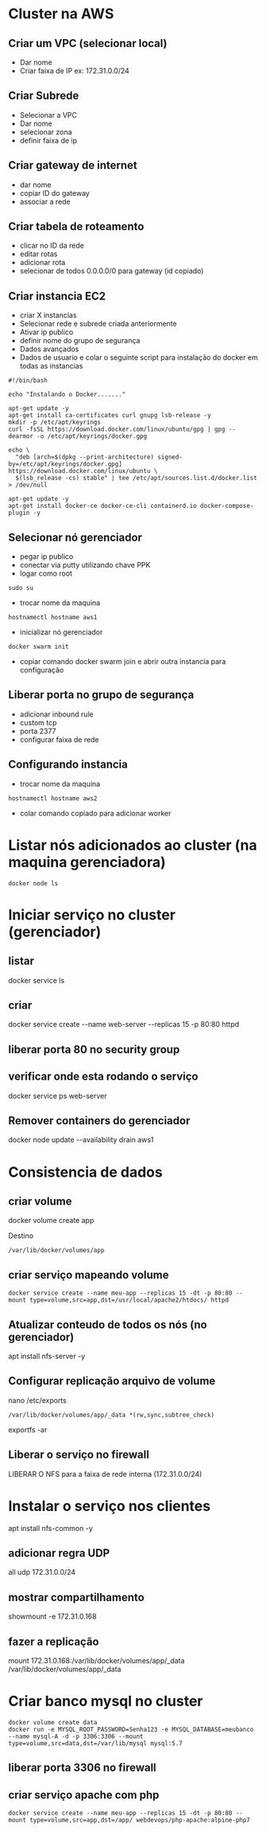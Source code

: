 # Cluster na AWS

## Criar um VPC (selecionar local)
- Dar nome
- Criar faixa de IP ex: 172.31.0.0/24

## Criar Subrede
- Selecionar a VPC
- Dar nome
- selecionar zona
- definir faixa de ip

## Criar gateway de internet
- dar nome
- copiar ID do gateway
- associar a rede

## Criar tabela de roteamento
- clicar no ID da rede
- editar rotas
- adicionar rota
- selecionar de todos  0.0.0.0/0 para gateway (id copiado)

## Criar instancia EC2
- criar X instancias
- Selecionar rede e subrede criada anteriormente
- Ativar ip publico
- definir nome do grupo de segurança
- Dados avançados
- Dados de usuario e colar o seguinte script para instalação do docker em todas as instancias
```
#!/bin/bash

echo "Instalando o Docker......."

apt-get update -y
apt-get install ca-certificates curl gnupg lsb-release -y
mkdir -p /etc/apt/keyrings
curl -fsSL https://download.docker.com/linux/ubuntu/gpg | gpg --dearmor -o /etc/apt/keyrings/docker.gpg

echo \
  "deb [arch=$(dpkg --print-architecture) signed-by=/etc/apt/keyrings/docker.gpg] https://download.docker.com/linux/ubuntu \
  $(lsb_release -cs) stable" | tee /etc/apt/sources.list.d/docker.list > /dev/null

apt-get update -y
apt-get install docker-ce docker-ce-cli containerd.io docker-compose-plugin -y

```

## Selecionar nó gerenciador
- pegar ip publico
- conectar via putty utilizando chave PPK
- logar como root
```
sudo su
```
- trocar nome da maquina
```
hostnamectl hostname aws1
```
- inicializar nó gerenciador
```
docker swarm init
```
- copiar comando docker swarm join e abrir outra instancia para configuração


## Liberar porta no grupo de segurança
- adicionar inbound rule
- custom tcp
- porta 2377
- configurar faixa de rede

## Configurando instancia
- trocar nome da maquina
```
hostnamectl hostname aws2
```
- colar comando copiado para adicionar worker

# Listar nós adicionados ao cluster (na maquina gerenciadora)
```
docker node ls
```

# Iniciar serviço no cluster (gerenciador)

## listar
docker service ls

## criar 
docker service create --name web-server --replicas 15 -p 80:80 httpd

## liberar porta 80 no security group

## verificar onde esta rodando o serviço
docker service ps web-server

## Remover containers do gerenciador
docker node update --availability drain aws1

# Consistencia de dados

## criar volume
docker volume create app

Destino
```
/var/lib/docker/volumes/app
```

## criar serviço mapeando volume
```
docker service create --name meu-app --replicas 15 -dt -p 80:80 --mount type=volume,src=app,dst=/usr/local/apache2/htdocs/ httpd
```

## Atualizar conteudo de todos os nós (no gerenciador)
apt install nfs-server -y

## Configurar replicação arquivo de volume
nano /etc/exports

```
/var/lib/docker/volumes/app/_data *(rw,sync,subtree_check)
```
exportfs -ar

## Liberar o serviço no firewall
LIBERAR O NFS para a faixa de rede interna (172.31.0.0/24)

# Instalar o serviço nos clientes
apt install nfs-common -y


## adicionar regra UDP
all udp 172.31.0.0/24

## mostrar compartilhamento
showmount -e 172.31.0.168

## fazer a replicação
mount 172.31.0.168:/var/lib/docker/volumes/app/_data /var/lib/docker/volumes/app/_data

# Criar banco mysql no cluster
```
docker volume create data
docker run -e MYSQL_ROOT_PASSWORD=Senha123 -e MYSQL_DATABASE=meubanco --name mysql-A -d -p 3306:3306 --mount type=volume,src=data,dst=/var/lib/mysql mysql:5.7
```

## liberar porta 3306 no firewall

## criar serviço apache com php
```
docker service create --name meu-app --replicas 15 -dt -p 80:80 --mount type=volume,src=app,dst=/app/ webdevops/php-apache:alpine-php7
```